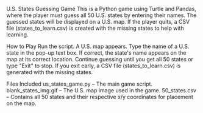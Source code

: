  U.S. States Guessing Game
This is a Python game using Turtle and Pandas, where the player must guess all 50 U.S. states by entering their names. The guessed states will be displayed on a U.S. map. If the player quits, a CSV file (states_to_learn.csv) is created with the missing states to help with learning.

How to Play
Run the script.
A U.S. map appears.
Type the name of a U.S. state in the pop-up text box.
If correct, the state's name appears on the map at its correct location.
Continue guessing until you get all 50 states or type "Exit" to stop.
If you exit early, a CSV file (states_to_learn.csv) is generated with the missing states.


Files Included
us_states_game.py – The main game script.
blank_states_img.gif – The U.S. map image used in the game.
50_states.csv – Contains all 50 states and their respective x/y coordinates for placement on the map.
